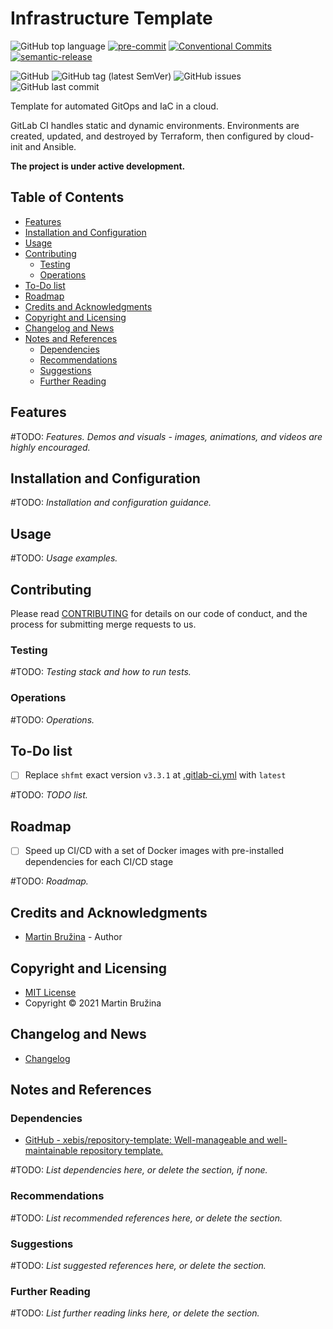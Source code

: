 <!-- omit in toc -->
# Infrastructure Template

![GitHub top language](https://img.shields.io/github/languages/top/xebis/infrastructure-template)
[![pre-commit](https://img.shields.io/badge/pre--commit-enabled-brightgreen?logo=pre-commit&logoColor=white)](https://github.com/pre-commit/pre-commit)
[![Conventional Commits](https://img.shields.io/badge/Conventional%20Commits-1.0.0-yellow.svg)](https://conventionalcommits.org)
[![semantic-release](https://img.shields.io/badge/%20%20%F0%9F%93%A6%F0%9F%9A%80-semantic--release-e10079.svg)](https://github.com/semantic-release/semantic-release)

![GitHub](https://img.shields.io/github/license/xebis/infrastructure-template)
![GitHub tag (latest SemVer)](https://img.shields.io/github/v/tag/xebis/infrastructure-template)
![GitHub issues](https://img.shields.io/github/issues/xebis/infrastructure-template)
![GitHub last commit](https://img.shields.io/github/last-commit/xebis/infrastructure-template)

Template for automated GitOps and IaC in a cloud.

GitLab CI handles static and dynamic environments. Environments are created, updated, and destroyed by Terraform, then configured by cloud-init and Ansible.

**The project is under active development.**

<!-- omit in toc -->
## Table of Contents

- [Features](#features)
- [Installation and Configuration](#installation-and-configuration)
- [Usage](#usage)
- [Contributing](#contributing)
  - [Testing](#testing)
  - [Operations](#operations)
- [To-Do list](#to-do-list)
- [Roadmap](#roadmap)
- [Credits and Acknowledgments](#credits-and-acknowledgments)
- [Copyright and Licensing](#copyright-and-licensing)
- [Changelog and News](#changelog-and-news)
- [Notes and References](#notes-and-references)
  - [Dependencies](#dependencies)
  - [Recommendations](#recommendations)
  - [Suggestions](#suggestions)
  - [Further Reading](#further-reading)

## Features

\#TODO: *Features. Demos and visuals - images, animations, and videos are highly encouraged.*

## Installation and Configuration

\#TODO: *Installation and configuration guidance.*

## Usage

\#TODO: *Usage examples.*

## Contributing

Please read [CONTRIBUTING](CONTRIBUTING.md) for details on our code of conduct, and the process for submitting merge requests to us.

### Testing

\#TODO: *Testing stack and how to run tests.*

### Operations

\#TODO: *Operations.*

## To-Do list

- [ ] Replace `shfmt` exact version `v3.3.1` at [.gitlab-ci.yml](.gitlab-ci.yml) with `latest`

\#TODO: *TODO list.*

## Roadmap

- [ ] Speed up CI/CD with a set of Docker images with pre-installed dependencies for each CI/CD stage

\#TODO: *Roadmap.*

## Credits and Acknowledgments

- [Martin Bružina](https://bruzina.cz/) - Author

## Copyright and Licensing

- [MIT License](LICENSE)
- Copyright © 2021 Martin Bružina

## Changelog and News

- [Changelog](CHANGELOG.md)

## Notes and References

### Dependencies

- [GitHub - xebis/repository-template: Well-manageable and well-maintainable repository template.](https://github.com/xebis/repository-template)

\#TODO: *List dependencies here, or delete the section, if none.*

### Recommendations

\#TODO: *List recommended references here, or delete the section.*

### Suggestions

\#TODO: *List suggested references here, or delete the section.*

### Further Reading

\#TODO: *List further reading links here, or delete the section.*
